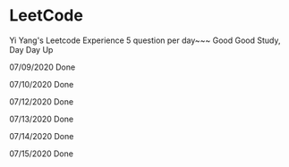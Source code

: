 # LeetCode
Yi Yang's Leetcode Experience 5 question per day~~~
Good Good Study, Day Day Up

07/09/2020 Done

07/10/2020 Done

07/12/2020 Done

07/13/2020 Done

07/14/2020 Done

07/15/2020 Done
